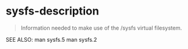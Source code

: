 # sysfs-description

> Information needed to make use of the /sysfs virtual filesystem.

SEE ALSO:
man sysfs.5
man sysfs.2
